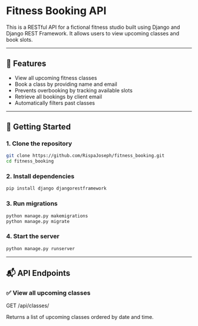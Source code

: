 #  Fitness Booking API

This is a RESTful API for a fictional fitness studio built using Django and Django REST Framework. It allows users to view upcoming classes and book slots.

---

## 📌 Features

- View all upcoming fitness classes
- Book a class by providing name and email
- Prevents overbooking by tracking available slots
- Retrieve all bookings by client email
- Automatically filters past classes

---

## 🚀 Getting Started

### 1. Clone the repository

```bash
git clone https://github.com/RispaJoseph/fitness_booking.git
cd fitness_booking
```

### 2. Install dependencies

```bash
pip install django djangorestframework
```

### 3. Run migrations

```bash
python manage.py makemigrations
python manage.py migrate
```

### 4. Start the server

```bash
python manage.py runserver
```

---

## 📬 API Endpoints

### ✅ View all upcoming classes

GET /api/classes/

Returns a list of upcoming classes ordered by date and time.



